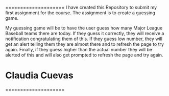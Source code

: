 ====================
I have created this Repository to submit my first assignment for the course. The assignment is to create a guessing game.

My guessing game will be to have the user guess how many Major League Baseball teams there are today. If they guess it correctly, they will receive a notification congratulating them of this. If they guess low number, they will get an alert telling them they are almost there and to refresh the page to try again. Finally, if they guess higher than the actual number they will be alerted of this and will also get prompted to refresh the page and try again.

# Claudia Cuevas
====================